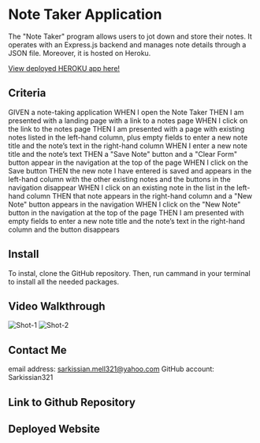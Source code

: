 # Note Taker Application

The "Note Taker" program allows users to jot down and store their notes. It operates with an Express.js backend and manages note details through a JSON file. Moreover, it is hosted on Heroku.

[View deployed HEROKU app here!]()


## Criteria

GIVEN a note-taking application
WHEN I open the Note Taker
THEN I am presented with a landing page with a link to a notes page
WHEN I click on the link to the notes page
THEN I am presented with a page with existing notes listed in the left-hand column, plus empty fields to enter a new note title and the note’s text in the right-hand column
WHEN I enter a new note title and the note’s text
THEN a "Save Note" button and a "Clear Form" button appear in the navigation at the top of the page
WHEN I click on the Save button
THEN the new note I have entered is saved and appears in the left-hand column with the other existing notes and the buttons in the navigation disappear
WHEN I click on an existing note in the list in the left-hand column
THEN that note appears in the right-hand column and a "New Note" button appears in the navigation
WHEN I click on the "New Note" button in the navigation at the top of the page
THEN I am presented with empty fields to enter a new note title and the note’s text in the right-hand column and the button disappears


## Install

To instal, clone the GitHub repository.
Then, run <npm i> cammand in your terminal to install all the needed packages.


## Video Walkthrough

![Shot-1](images/get-started.png)
![Shot-2](images/notes.png)

## Contact Me
email address: sarkissian.mell321@yahoo.com
GitHub account: Sarkissian321

## Link to Github Repository


## Deployed Website
